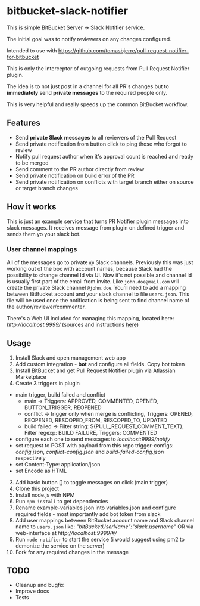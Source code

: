 # bitbucket-slack-notifier

This is simple BitBucket Server -> Slack Notifier service.

The initial goal was to notify reviewers on any changes configured.

Intended to use with https://github.com/tomasbjerre/pull-request-notifier-for-bitbucket

This is only the interceptor of outgoing requests from Pull Request Notifier plugin.

The idea is to not just post in a channel for all PR's changes but to **immediately** send **private messages** to the
required people only.

This is very helpful and really speeds up the common BitBucket workflow.

## Features
- Send **private Slack messages** to all reviewers of the Pull Request
- Send private notification from button click to ping those who forgot to review
- Notify pull request author when it's approval count is reached and ready to be merged
- Send comment to the PR author directly from review
- Send private notification on build error of the PR
- Send private notification on conflicts with target branch either on source or target branch changes

## How it works

This is just an example service that turns PR Notifier plugin messages into slack messages.
It receives message from plugin on defined trigger and sends them yo your slack bot.

### User channel mappings

All of the messages go to private @ Slack channels.
Previously this was just working out of the box with account names, because Slack had the possibility to change
channel Id via UI.
Now it's not possible and channel Id is usually first part of the email from invite.
Like `john.doe@mail.com` will create the private Slack channel `@john.doe`.
You'll need to add a mapping between BitBucket account and your slack channel to file `users.json`.
This file will be used once the notification is being sent to find channel name of the author/reviewer/commenter.

There's a Web UI included for managing this mapping, located here: *http://localhost:9999/* 
(sources and instructions [here](https://github.com/Igogrek/bitbucket-slack-notifier-admin))

## Usage

1. Install Slack and open management web app
2. Add custom integration - **bot** and configure all fields. Copy bot token 
1. Install BitBucket and get Pull Request Notifier plugin via Atlassian Marketplace
2. Create 3 triggers in plugin
  * main trigger, build failed and conflict
    * main -> Triggers: APPROVED, COMMENTED, OPENED, BUTTON_TRIGGER, REOPENED    
    * conflict -> trigger only when merge is conflicting, Triggers: OPENED, REOPENED, RESCOPED_FROM, RESCOPED_TO, UPDATED
    * build failed -> Filter string: ${PULL_REQUEST_COMMENT_TEXT}, Filter regexp: BUILD FAILURE, Triggers: COMMENTED
  * configure each one to send messages to *localhost:9999/notify*
  * set request to POST with payload from this repo trigger-configs: *config.json*, *conflict-config.json* and *build-failed-config.json* respectively
  * set Content-Type: application/json
  * set Encode as HTML
3. Add basic button [] to toggle messages on click (main trigger)
4. Clone this project
5. Install node.js with NPM
6. Run `npm install` to get dependencies
6. Rename example-variables.json into variables.json and configure required fields - most importantly add bot token from slack
7. Add user mappings between BitBucket account name and Slack channel name to `users.json` like:
_"bitBucketUserName":"slack.username"_  OR via web-interface at *http://localhost:9999/#/*
8. Run `node notifier` to start the service (i would suggest using pm2 to demonize the service on the server)
9. Fork for any required changes in the message

## TODO
  - Cleanup and bugfix
  - Improve docs
  - Tests
